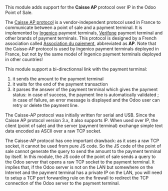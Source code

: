 This module adds support for the **Caisse AP** protocol over IP in the
Odoo Point of Sale.

The [Caisse AP
protocol](https://www.associationdupaiement.fr/protocoles/protocole-caisse/)
is a vendor-independent protocol used in France to communicate between a
point of sale and a payment terminal. It is implemented by
[Ingenico](https://ingenico.com/fr/produits-et-services/terminaux-de-paiement)
payment terminals, [Verifone](https://www.verifone.com/) payment
terminal and other brands of payment terminals. This protocol is
designed by a French association called [Association du
paiement](https://www.associationdupaiement.fr/), abbreviated as **AP**.
Note that the Caisse-AP protocol is used by Ingenico payment terminals
deployed in France, but not by the same model of Ingenico payment
terminals deployed in other countries!

This module support a bi-directionnal link with the payment terminal:

1.  it sends the amount to the payment terminal
2.  it waits for the end of the payment transaction
3.  it parses the answer of the payment terminal which gives the payment
    status: in case of success, the payment line is automatically
    validated ; in case of failure, an error message is displayed and
    the Odoo user can retry or delete the payment line.

The Caisse-AP protocol was initially written for serial and USB. Since
the Caisse AP protocol version 3.x, it also supports IP. When used over
IP, the client (point of sale) and the server (payment terminal)
exchange simple text data encoded as ASCII over a raw TCP socket.

The Caisse-AP protocol has one important drawback: as it uses a raw TCP
socket, it cannot be used from pure JS code. So the JS code of the point
of sale cannot generate the query to send the amount to the payment
terminal by itself. In this module, the JS code of the point of sale
sends a query to the Odoo server that opens a raw TCP socket to the
payment terminal. It implies that, if the Odoo server is not on the LAN
but somewhere on the Internet and the payment terminal has a private IP
on the LAN, you will need to setup a TCP port forwarding rule on the
firewall to redirect the TCP connection of the Odoo server to the
payment terminal.
